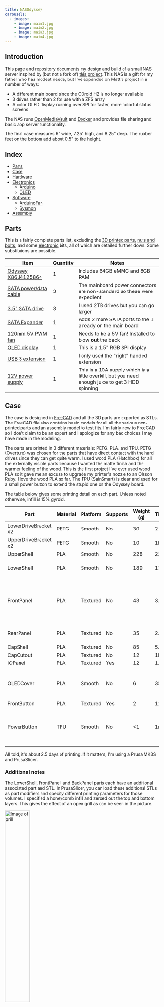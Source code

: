 ```yaml
---
title: NASOdyssey
carousels:
  - images: 
    - image: main1.jpg
    - image: main2.jpg
    - image: main3.jpg
    - image: main4.jpg
---
```


## Introduction

This page and repository documents my design and build of a small NAS server inspired by (but not a fork of) [this project](https://github.com/mattlokes/onash2).
This NAS is a gift for my father who has modest needs, but I've expanded on Matt's project in a number of ways:

* A different main board since the ODroid H2 is no longer available
* 3 drives rather than 2 for use with a ZFS array
* A color OLED display running over SPI for faster, more colorful status screens

The NAS runs [OpenMediaVault](https://www.openmediavault.org/) and [Docker](https://www.docker.com/) and provides file sharing and basic app server functionality.

The final case measures 6" wide, 7.25" high, and 8.25" deep. The rubber feet on the bottom add about 0.5" to the height.

## Index

* [Parts](#parts)
* [Case](#case)
* [Hardware](#hardware)
* [Electronics](#electronics)
  * [Arduino](#arduino)
  * [OLED](#oled)
* [Software](#software)
  * [ArduinoFan](#arduinofan)
  * [Sysmon](#sysmon)
* [Assembly](#assembly)

## Parts

This is a fairly complete parts list, excluding the [3D printed parts](#case), [nuts and bolts](#hardware), and some [electronic](#electronics) bits, all of which are detailed further down. Some substituions are possible.

| Item | Quantity | Notes |
| ---- | -------- | ----- |
| [Odyssey X86J4125864](https://www.seeedstudio.com/ODYSSEY-X86J4125864-p-4916.html) | 1 | Includes 64GB eMMC and 8GB RAM |
| [SATA power/data cable](https://www.seeedstudio.com/SATA-26AWG-200mm-p-4680.html) | 3 | The mainboard power connectors are non-standard so these were expedient |
| [3.5" SATA drive](https://smile.amazon.com/gp/product/B08VH891FS) | 3 | I used 2TB drives but you can go larger |
| [SATA Expander](https://smile.amazon.com/gp/product/B07XYSK3QG) | 1 | Adds 2 more SATA ports to the 1 already on the main board |
| [120mm 5V PWM fan](https://smile.amazon.com/gp/product/B07DXQTCK6) | 1 | Needs to be a 5V fan! Installed to blow **out** the back |
| [OLED display](https://smile.amazon.com/gp/product/B07DBXMFSN) | 1 | This is a 1.5" RGB SPI display |
| [USB 3 extension](https://smile.amazon.com/gp/product/B08FLB9Q1N) | 1 | I only used the "right" handed extension |
| [12V power supply](https://smile.amazon.com/gp/product/B00Z9X4GLW) | 1 | This is a 10A supply which is a little overkill, but you need enough juice to get 3 HDD spinning |

## Case

The case is designed in [FreeCAD](https://www.freecadweb.org/) and all the 3D parts are exported as STLs.
The FreeCAD file also contains basic models for all all the various non-printed parts and an assembly model to test
fits. I'm fairly new to FreeCAD so I don't claim to be an expert and I apologize for any bad choices I may have made
in the modeling.

The parts are printed in 3 different materials: PETG, PLA, and TPU. PETG (Overture) was chosen for the parts that have direct
contact with the hard drives since they can get quite warm. I used wood PLA (Hatchbox) for all the externally visible parts because
I wanted the matte finish and the warmer feeling of the wood. This is the first project I've ever used wood PLA so it gave me an
excuse to upgrade my printer's nozzle to an Olsson Ruby. I love the wood PLA so far. The TPU (SainSmart) is clear and used
for a small power button to extend the stupid one on the Odyssey board.

The table below gives some printing detail on each part. Unless noted otherwise, infill is 15% gyroid.

| Part                 | Material | Platform | Supports | Weight (g) | Time | Notes |
| ----                 | -------- | -------- | -------- | ---------- | ---- | ----- |
| LowerDriveBracket x2 | PETG     | Smooth   | No       | 30         | 2.5h |       |
| UpperDriveBracket x2 | PETG     | Smooth   | No       | 10         | 1h   |       |
| UpperShell           | PLA      | Smooth   | No       | 228        | 22h  |       |
| LowerShell           | PLA      | Smooth   | No       | 189        | 17h  | Honeycomb infill for LowerShellGrill |
| FrontPanel           | PLA      | Textured | No       | 43         | 3.5h | Honeycomb infill for FrontPanelGrill, extra perimeters around screw holes |
| RearPanel            | PLA      | Textured | No       | 35         | 2.5h | Honeycomb infill for RearPanelGrill |
| CapShell             | PLA      | Textured | No       | 85         | 5.5h |       |
| CapCutout            | PLA      | Textured | No       | 12         | 1h   |       |
| IOPanel              | PLA      | Textured | Yes      | 12         | 1.5h |       |
| OLEDCover            | PLA      | Smooth   | No       | 6          | 35m  | This could be printed in anything since it's inside and not visible |
| FrontButton          | PLA      | Textured | Yes      | 2          | 11m  |       |
| PowerButton          | TPU      | Smooth   | No       | <1         | 1m   | Increase perimeters so effectively 100% concentric infill |

All told, it's about 2.5 days of printing. If it matters, I'm using a Prusa MK3S and PrusaSlicer.

### Additional notes

The LowerShell, FrontPanel, and BackPanel parts each have an additional associated part and STL. In PrusaSlicer, you can load
these additional STLs as part modifiers and specify different printing parameters for those volumes. I specified a honeycomb infill
and zeroed out the top and bottom layers. This gives the effect of an open grill as can be seen in the picture.

<a href="grill.jpg"><img src="grill.jpg" alt="Image of grill" width="40%"/></a>

The FrontPanel has 4 small holes on the back, arranged around the place where the OLEDCover installs. Those holes should have
threads cut into them by heating up the #2 sheet metal screws and screwing them into the holes. Let the screws cool down then
remove them.

The power button on the Odyssey is a bit strange. It's mounted to the main board such that it doesn't protrude beyond the edge of
the PCB. This is a problem when mounting the board in a case. I needed the power button to be accessible through the IOPanel,
so the printed button, with a dab of super-glue, is pressed into the button on the Odyssey. It's printed in clear TPU so the
LED in the power button shines through the printed button. See the [Assembly](#assembly) section.

The IOPanel is pressed into the RearPanel and sort of snaps into place. You can add some glue if you think you need it. I made
the IOPanel a seperate piece so I could iterate the design and get the cutouts just right. The far side of the IOPanel includes
a structure that the USB extension cable pushes into. This setup gets the USB 3 port to the back panel where it's used for
an external backup drive.

<a href="iopanel.jpg"><img src="iopanel.jpg" alt="Image of IOPanel" width="63%"/></a>

## Hardware

All the nuts and bolts were purchased from BoltDepot and Amazon.

| Item                                                                        | Quantity | Used for |
| ----                                                                        | -------- | -------- |
| [M3x20 machine screw](https://www.boltdepot.com/Controls/6836)              | 8        | Mainboard and drive assembly |
| [M3x12 machine screw](https://www.boltdepot.com/Controls/6833)              | 11       | Drive brackets, cap, and cap cutout |
| [M3 hex nut](https://www.boltdepot.com/Controls/4773)                       | 19       | All the above |
| [4mm washer](https://www.boltdepot.com/Controls/4514)                       | 6        | Main rods |
| [M4 hex nut](https://www.boltdepot.com/Controls/4774)                       | 12       | Main rods |
| [\#6x3/8" machine screw](https://www.boltdepot.com/Controls/1335)           | 12       | Drives to drive brackets |
| [\#2x1/8" sheet metal screw](https://www.boltdepot.com/Controls/9862)       | 4        | OLEDCover |
| [4mm x 180mm threaded rods](https://smile.amazon.com/gp/product/B01LWPOZFV) | 6        | Upper/lower shell connection |
| [Rubber feet](https://smile.amazon.com/gp/product/B07R55S3NS/)              | 4        | |
| Small zip tie                                                               | 1        | Securing the USB extension |

There is a 6x25mm light spring used behind the FrontButton to give it a little better feel. It's not required. I don't
know where to get this spring because I already had a bunch in my stocks. Try your local hardware store.

<a href="spring.jpg"><img src="spring.jpg" alt="Image of spring" width="63%"/></a>

The main rods I got from Amazon are actually "studs" in that they are not completely threaded. You only need threads on the last 5mm of each end so you can substitute fully threaded rods if you need to.

## Electronics

There are 2 custom PCBs used in this project. All the circuit design and PCB layout is done is [KiCad](https://www.kicad.org/).
The gerber files have been exported and are part of the repository. All the PCBs use surface mount components because I have
that capability. There's nothing really special about the designs and components used. You could probably roll your own
designs with through-hole components and tweek the 3D prints a little to compensate.

I had my boards made at [OSHPark](https://oshpark.com/) and I include a project link for each one to allow you to
order your own. These boards were small enough to automatically get upgraded (i.e., free upgrade after you submit)
to their "Super Swift" service. I use OSHPark for all my projects requiring PCBs.

### ArduinoConnector

[OSHPark Project](https://oshpark.com/shared_projects/e7hUICRE)

This PCB connects to the Odyssey's built-in Arduino Zero header and is used to control the 120mm case fan. It provides a
standard 4 pin fan connector. The fan can be a PWM or non-PWM (3 pin) type, but must be 5V (not the more common 12V variety).
The only 5V PWM fan I could find on Amazon was the Noctua fan linked in the [Parts](#parts) section.
It is not a cheap fan. Noctua also makes a non-PWM version for a little less, but it may still be the most expensive
fan you'll ever buy.

![ArduinoConnector schematic](ArduinoConnector-schematic.png)

| Component                       | LCSC Part | Mouser Part |
| ---------                       | --------- | ----------- |
| NPN transistor, MMBT100, SOT-23 | [C274690](https://lcsc.com/product-detail/Bipolar-Transistors-BJT_onsemi-MMBT100_C274690.html) | [512-MMBT100](https://www.mouser.com/ProductDetail/onsemi-Fairchild/MMBT100?qs=UMEuL5FsraBwiKQ1WMrjpg%3D%3D) |
| 330 ohm Resistor, 0805          | [C1852181](https://lcsc.com/product-detail/Chip-span-style-background-color-ff0-Resistor-span-Surface-Mount_BOURNS-CR0805-FX-3300ELF_C1852181.html) | [652-CR0805FX-3300ELF](https://www.mouser.com/ProductDetail/Bourns/CR0805-FX-3300ELF?qs=sGAEpiMZZMvdGkrng054t%2Fh5BnJxeWSzcKgeG4ZYXHA%3D) |
| Diode, 1N5819, SMA              | [C437199](https://lcsc.com/product-detail/Schottky-Barrier-Diodes-SBD_KEXIN-1N5819_C437199.html) |  |
| Arduino header, 2.54mm 2x3      | [C92272](https://lcsc.com/product-detail/Female-Headers_CONNFLY-Elec-DS1023-2-3SF11_C92272.html) | [571-5-534998-3](https://www.mouser.com/ProductDetail/TE-Connectivity/5-534998-3?qs=xDp7PGUNC%252BsJzaB%252By1YUEg%3D%3D) |
| Fan header                      |              | [538-47053-1000](https://www.mouser.com/ProductDetail/538-47053-1000) |

There's nothing special about the transistor or diode I used. Almost any NPN transistor capable of handling 300mA would do. Same
for the diode but maybe a little more current handling, say 1A. I just used parts I had on hand.

The Arduino header is just a common 2x3 through-hole female header. You can probably get them on Amazon too.

<a href="ArduinoConnector-pcb.jpg"><img src="ArduinoConnector-pcb.jpg" alt="Image of ArduinoConnector PCB" width="63%"/></a>

The green rectangle in the image below shows where the PCB plugs into the header.

<a href="ArduinoConnector-connection.jpg"><img src="ArduinoConnector-connection.jpg" alt="Image of ArduinoConnector PCB connection" width="63%"/></a>

<a href="ArduinoConnector-connected.jpg"><img src="ArduinoConnector-connected.jpg" alt="Image of connected ArduinoConnector PCB" width="63%"/></a>

### ButtonBoard

[OSHPark Project](https://oshpark.com/shared_projects/wWtjVivs)

The ButtonBoard just has a single surface mount button on it with holes for wires. The wires go to a 2 position female connector
that plugs into pins 39 and 40 of the Raspberry Pi compatible header on the Odyssey board. Polarity doesn't matter.
The button mounts in the FrontPanel and provides a way for the user to select which status screen is displayed on the OLED
display (but could be used for anything if you change the software).

| Component                 | LCSC Part | Mouser Part |
| ---------                 | --------- | ----------- |
| Button, TS665TP           | [C412375](https://lcsc.com/product-detail/Tactile-Switches_SHOU-HAN-TS665TP_C412375.html)   | [769-EVP-BT4A4A000](https://www.mouser.com/ProductDetail/Panasonic/EVP-BT4A4A000?qs=CiayqK2gdcJLoreobld9qQ%3D%3D)            |

The button from Mouser is not the same part as from LCSC (which is the one I used). I **think** it will work given the dimensions of
the solder pads and switch body/stem, but I'm not 100% sure. It might require a different footprint on the PCB.

The female connector is a commonly available "Dupont" connector. I found one with wires ready attached in my box of
miscellaneous wires and connectors from various PC builds.

<a href="ButtonBoard-pcb.jpg"><img src="ButtonBoard-pcb.jpg" alt="Image of ButtonBoard PCB" width="63%"/></a>

The lower green rectangle in the image in the [OLED](#oled) section shows where the connector plugs into the header.

### OLED

The OLED display comes with a wiring harness. I removed the individual female headers on the ends of the wires and snapped the
ends into an 8 position (2x4) female "Dupont" connector I had from a set of connector I bought on Amazon.
The header plugs into the Raspberry Pi header on the Odyssey so that it connects to the SPI port.

<a href="OLED.jpg"><img src="OLED.jpg" alt="Image of OLED display" width="40%"/></a>
<a href="OLED-connector.jpg"><img src="OLED-connector.jpg" alt="Image of OLED connector" width="40%"/></a>

The upper green rectangle in the image below shows where the connector plugs into the header.

![Image of OLED connection](OLED-connection.png)

<a href="OLED-connected.jpg"><img src="OLED-connected.jpg" alt="Image of connected OLED display" width="63%"/></a>

You can see a 2 position jumper plugged into the header in the picture above. The only purpose of the jumper is to tell me
where to plug in the OLED display. It can be left in place since it just connects 2 unused IO pins.

## Software

There are 2 main pieces of software for this project (other than OpenMediaVault itself and docker).

### ArduinoFan

This is the firmware for the embedded Arduino Zero. See the README in the repository for more information on compiling
and uploading.

The firmware provides a serial interface that can be used to control a fan plugged into the ArduinoConnector PCB.
As described in the README, the code will respond to a **DUTYCYCLE** command which will turn on the fan and set it's speed
through PWM. If a non-PWM fan is used, it will simply turn on at full speed.

The code will turn the fan on full speed when it starts. The [Sysmon](#sysmon) code will adjust it's speed when it's
fully started.

### Sysmon

This software and it's associated libraries are written in python and are meant to be run using the python docker image that
can be built from the python-image directory in the repository. The sysmon.py script (and libraries) are not actually **in**
the docker image, but should rather be externally mounted in a docker volume. See the included docker-compose file for how
I accomplish that. This allows the image to be used for other scripting purposes as needed.

As written, the sysmon.py script provides 2 status screens, selectable using the push button on the front of the case.
The first, default, screen shows drive and network activity lights in the top row, a CPU usage graph below that, a memory
usage graph below that, and the ZFS pool health as a text message at the bottom.

The drive activity lights show both reads (top half) and writes (bottom half) for each drive in the array as well as an
external drive plugged into the USB 3 port. If the USB drive isn't plugged in, the corresponding activity light has an "X"
displayed. If there are S.M.A.R.T. issues on a drive, the activity lights go from their default green to orange. If ZFS
decides a drive is not OK, the background of the activity light is red.

There are 2 network activities, one for each ethernet port. They show both transmits (top half) and receives (bottom half)
and an "X" if no network address is assigned.

The graphs update every second with the most recent measurement on the right side. They also shade from green to red as
usage goes up.

![Image of first OLED status](OLED-status-1.jpg)
<a href=".jpg"><img src=".jpg" alt="Image of " width="63%"/></a>

The second status screen shows the addresses assigned to each network port, CPU and drive temperatures, and file system
usage for the main ZFS pool.

![Image of second OLED status](OLED-status-2.jpg)
<a href=".jpg"><img src=".jpg" alt="Image of " width="63%"/></a>

All of this is changeable if you're willing to do a little coding.

## Assembly

Before assembly, you should probably bench wire the mainboard and hard drives and get the OS and software installed and running. You
don't have to but it's better to find out now if something isn't working.

Gather all the printed parts, hardware, and assembled electronics together and follow along.

Prepare the LowerShell
: With the bottom of the LowerShell facing up, press 4 M3 nuts into the corresponding hex holes in the shell. Do the
same with 6 M4 nuts in the holes near the edges of the shell. Be careful when pressing the nuts in. Make sure you have
support under the shell so you don't snap it. I use a small block of wood under the shell, up against the plastic underneath
and a small phillips screw driver in the hole of each nut to press down. Press 4 M3 nuts into the slots on the insides
of the drive assembly mounting posts. Use a M3x20 machine screw to make sure each nut is aligned with its hole.

![Image of assembly 1](assembly-01.jpg) ![Image of assembly 2](assembly-02.jpg)
<a href=".jpg"><img src=".jpg" alt="Image of " width="63%"/></a>
<a href=".jpg"><img src=".jpg" alt="Image of " width="63%"/></a>

Prepare the UpperShell
: Like the LowerShell, press 7 M3 nuts into the corresponding hex holes on the inside of the shell.

![Image of assembly 3](assembly-03.jpg)
<a href=".jpg"><img src=".jpg" alt="Image of " width="63%"/></a>

Assemble the front panel
: Place the OLED display into the recess on the back/inside of the front panel making sure to remove the stuck on screen
protector first. Place the FrontButton printed part in the button hole, the spring into the back of the button, and then
the ButtonBoard PCB into the recess with the wires sticking straight up. Put the wires through the oval hole in the
OLEDCover part and slide the OLEDCover down into place and secure with 4 #2 sheet metal screws.

![Image of assembly 4](assembly-04.jpg)
<a href=".jpg"><img src=".jpg" alt="Image of " width="63%"/></a>

Install the USB extension cable
: Put the female end of the right handed USB extension cable into the recess of the IOPanel. The hole is chamfered to
allow it to fit. It should press in with a little force. Use the small zip tie around the extension cable up against the
IOPanel to prevent the extension cable from pulling out of the back of the panel. You may not need this zip tie if the
extension fits tightly enough.

![Image of assembly 5](assembly-05.jpg)
<a href=".jpg"><img src=".jpg" alt="Image of " width="63%"/></a>

Assemble the back panel
: Press the IOPanel into the castellated slots in the back of the RearPanel. It should sort of snap into place. If it's loose,
use some hot glue or CA glue to secure it. Screw the 120mm fan to the back of the panel using the screws provided with the
fan. I intended the fan to blow out the back of the case.

![Image of assembly 6](assembly-06.jpg)
<a href=".jpg"><img src=".jpg" alt="Image of " width="63%"/></a>

Install the RearPanel into the LowerShell
: Slide the RearPanel into the slot at the back of the LowerShell and make sure it's fully seated.

![Image of assembly 7](assembly-07.jpg)
<a href=".jpg"><img src=".jpg" alt="Image of " width="63%"/></a>

Prepeare the mainboard
: Install the M.2 SATA expander in the M.2 slot farthest from the built in SATA port. The built in SATA port will end up
being /dev/sda. The SATA port on the expander closest to the built in port will be /dev/sdb, and the last port will be
/dev/sdc. With a dab of CA clue, glue the PowerButton into the power button on the back of the mainboard. Don't put any
glue on the center-back of the button because you don't want it to stick the LED inside the power button.

![Image of assembly 8](assembly-08.jpg)
<a href=".jpg"><img src=".jpg" alt="Image of " width="63%"/></a>

Install the mainboard
: Place the Odyssey mainboard on the four posts in the LowerShell and slide it so the rear ports go through the
corresponding cutouts in the IOPanel. Drop 4 M3x20 machine screws into the holes in the corner of the mainboard
and tighten them down. Plug the USB extension into the USB 3 port on the front of the mainboard.

![Image of assembly 9](assembly-09.jpg)
<a href=".jpg"><img src=".jpg" alt="Image of " width="63%"/></a>

Install the ArduinoConnector PCB
: Plug the PCB into the Arduino header. Plug the 120mm fan into the fan header on the ArduinoConnector.

![Image of assembly 10](assembly-10.jpg)
<a href=".jpg"><img src=".jpg" alt="Image of " width="63%"/></a>

Install the FrontPanel into the LowerShell
: Slide the FrontPanel into the slot at the front of the LowerShell and make sure it's fully seated. Plug the OLED and button cables
into the Raspberry Pi header.

![Image of assembly 11](assembly-11.jpg)
<a href=".jpg"><img src=".jpg" alt="Image of " width="63%"/></a>

Tidy up the wiring
: Make sure all the wiring is tidy and tucked in. Use some zip ties if you have to.

Prepare the UpperDriveBrackets
: Press 4 M3 nuts into the corresponding hex holes in the UpperDriveBrackets, 2 for each bracket.

Assemble the drive assembly
: Using the #6x3/8" machine screws, mount the LowerDriveBrackets to the right hand side of the hard drives (when looking at the
front of the drives). Mount the UpperDriveBrackets to the left side. When looking at the front of the drives, I put labels on them.
Plug the SATA power/data cables into the backs of the drives.

![Image of assembly 12](assembly-12.jpg)
<a href=".jpg"><img src=".jpg" alt="Image of " width="63%"/></a>

Install the drive assembly
: Place the drive assembly into the LowerShell so the LowerDriveBrackets go over the posts on the sides of the LowerShell.
While doing this, plug the drive's SATA data connectors into the M.2 SATA expander ports keeping in mind which drive will be
"2" and which will be "3". Route the SATA power and data cables and plug them into the ports on the mainboard. Tidy up
the wireing and use zip ties if necessary. Drop 4 M3x20 machine screws into the holes in the LowerDriveBrackets and tighten
them down.

![Image of assembly 13](assembly-13.jpg)
<a href=".jpg"><img src=".jpg" alt="Image of " width="63%"/></a>

Install main rods
: Drop each of the 6 4mm rods through the holes in the LowerShell and screw them into the nuts that were pressed into the bottom
of the LowerShell. I screwed them in so they came past the bottom of the shell, put a dab of Loctite on the threads, then
unscrewed them so they were flush with the bottom of the shell.

Power up and test
: At this point, you shold power up and make sure the drives, fan, and OLED are working. Shut it down when you're done.

Install the UpperShell
: Slide the UpperShell down on the main rods and front/back panels until the rods come out of the top of the UpperShell.
Put the 6 4mm washers and nuts on the exposed rods and tighten them down. Be careful not to tighten them so much you crush the
plastic shell. Put 4 M3x12 machine screws through the holes and into the UpperDriveBrackets and tighten them down.

![Image of assembly 14](assembly-14.jpg)
<a href=".jpg"><img src=".jpg" alt="Image of " width="63%"/></a>

Install the CapShell
: Place the CapShell on top of the UpperShell. Drop 6 M3x12 machine screws through holes and tighten them down. Place the
CapCutout in the center and secure it with the last M3x12 screw.

![Image of assembly 15](assembly-15.jpg)
<a href=".jpg"><img src=".jpg" alt="Image of " width="63%"/></a>

Install the rubber feet
: Flip the case over and stick the rubber feet on the bottom. Turn it upright again and you're done!

<a href="assembly-16.jpg"><img src="assembly-16.jpg" alt="Image of assembly 16" width="63%"/></a>

